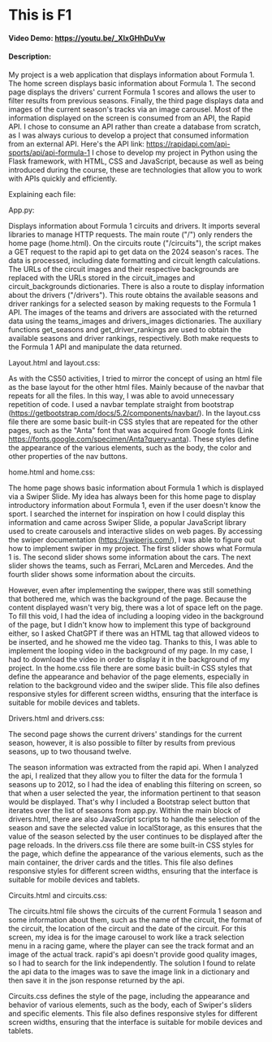 # This is F1
#### Video Demo:  https://youtu.be/_XlxGHhDuVw
#### Description:
My project is a web application that displays information about Formula 1. The home screen displays basic information about Formula 1. The second page displays the drivers' current Formula 1 scores and allows the user to filter results from previous seasons. Finally, the third page displays data and images of the current season's tracks via an image carousel.
Most of the information displayed on the screen is consumed from an API, the Rapid API. I chose to consume an API rather than create a database from scratch, as I was always curious to develop a project that consumed information from an external API. Here's the API link: https://rapidapi.com/api-sports/api/api-formula-1
I chose to develop my project in Python using the Flask framework, with HTML, CSS and JavaScript, because as well as being introduced during the course, these are technologies that allow you to work with APIs quickly and efficiently. 

Explaining each file:

App.py: 

Displays information about Formula 1 circuits and drivers. It imports several libraries to manage HTTP requests. The main route ("/") only renders the home page (home.html). On the circuits route ("/circuits"), the script makes a GET request to the rapid api to get data on the 2024 season's races. The data is processed, including date formatting and circuit length calculations. The URLs of the circuit images and their respective backgrounds are replaced with the URLs stored in the circuit_images and circuit_backgrounds dictionaries.
There is also a route to display information about the drivers ("/drivers"). This route obtains the available seasons and driver rankings for a selected season by making requests to the Formula 1 API. The images of the teams and drivers are associated with the returned data using the teams_images and drivers_images dictionaries.
The auxiliary functions get_seasons and get_driver_rankings are used to obtain the available seasons and driver rankings, respectively. Both make requests to the Formula 1 API and manipulate the data returned.

Layout.html and layout.css: 

As with the CS50 activities, I tried to mirror the concept of using an html file as the base layout for the other html files. Mainly because of the navbar that repeats for all the files. In this way, I was able to avoid unnecessary repetition of code. I used a navbar template straight from bootstrap (https://getbootstrap.com/docs/5.2/components/navbar/). 
In the layout.css file there are some basic built-in CSS styles that are repeated for the other pages, such as the "Anta" font that was acquired from Google fonts (Link https://fonts.google.com/specimen/Anta?query=anta). These styles define the appearance of the various elements, such as the body, the color and other properties of the nav buttons.

home.html and home.css: 

The home page shows basic information about Formula 1 which is displayed via a Swiper Slide. My idea has always been for this home page to display introductory information about Formula 1, even if the user doesn't know the sport. I searched the internet for inspiration on how I could display this information and came across Swiper Slide, a popular JavaScript library used to create carousels and interactive slides on web pages. By accessing the swiper documentation (https://swiperjs.com/), I was able to figure out how to implement swiper in my project. 
The first slider shows what Formula 1 is. The second slider shows some information about the cars. The next slider shows the teams, such as Ferrari, McLaren and Mercedes. And the fourth slider shows some information about the circuits.

However, even after implementing the swipper, there was still something that bothered me, which was the background of the page. Because the content displayed wasn't very big, there was a lot of space left on the page. To fill this void, I had the idea of including a looping video in the background of the page, but I didn't know how to implement this type of background either, so I asked ChatGPT if there was an HTML tag that allowed videos to be inserted, and he showed me the video tag. Thanks to this, I was able to implement the looping video in the background of my page. In my case, I had to download the video in order to display it in the background of my project.
In the home.css file there are some basic built-in CSS styles that define the appearance and behavior of the page elements, especially in relation to the background video and the swiper slide. This file also defines responsive styles for different screen widths, ensuring that the interface is suitable for mobile devices and tablets.

Drivers.html and drivers.css:

The second page shows the current drivers' standings for the current season, however, it is also possible to filter by results from previous seasons, up to two thousand twelve. 

The season information was extracted from the rapid api. When I analyzed the api, I realized that they allow you to filter the data for the formula 1 seasons up to 2012, so I had the idea of enabling this filtering on screen, so that when a user selected the year, the information pertinent to that season would be displayed. That's why I included a Bootstrap select button that iterates over the list of seasons from app.py.
Within the main block of drivers.html, there are also JavaScript scripts to handle the selection of the season and save the selected value in localStorage, as this ensures that the value of the season selected by the user continues to be displayed after the page reloads.
In the drivers.css file there are some built-in CSS styles for the page, which define the appearance of the various elements, such as the main container, the driver cards and the titles. This file also defines responsive styles for different screen widths, ensuring that the interface is suitable for mobile devices and tablets.

Circuits.html and circuits.css: 

The circuits.html file shows the circuits of the current Formula 1 season and some information about them, such as the name of the circuit, the format of the circuit, the location of the circuit and the date of the circuit. For this screen, my idea is for the image carousel to work like a track selection menu in a racing game, where the player can see the track format and an image of the actual track. rapid's api doesn't provide good quality images, so I had to search for the link independently. The solution I found to relate the api data to the images was to save the image link in a dictionary and then save it in the json response returned by the api.

Circuits.css defines the style of the page, including the appearance and behavior of various elements, such as the body, each of Swiper's sliders and specific elements. This file also defines responsive styles for different screen widths, ensuring that the interface is suitable for mobile devices and tablets.